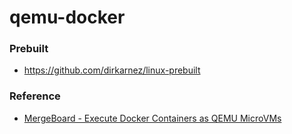 qemu-docker
===========
### Prebuilt
- https://github.com/dirkarnez/linux-prebuilt
### Reference
- [MergeBoard - Execute Docker Containers as QEMU MicroVMs](https://mergeboard.com/blog/2-qemu-microvm-docker/)
